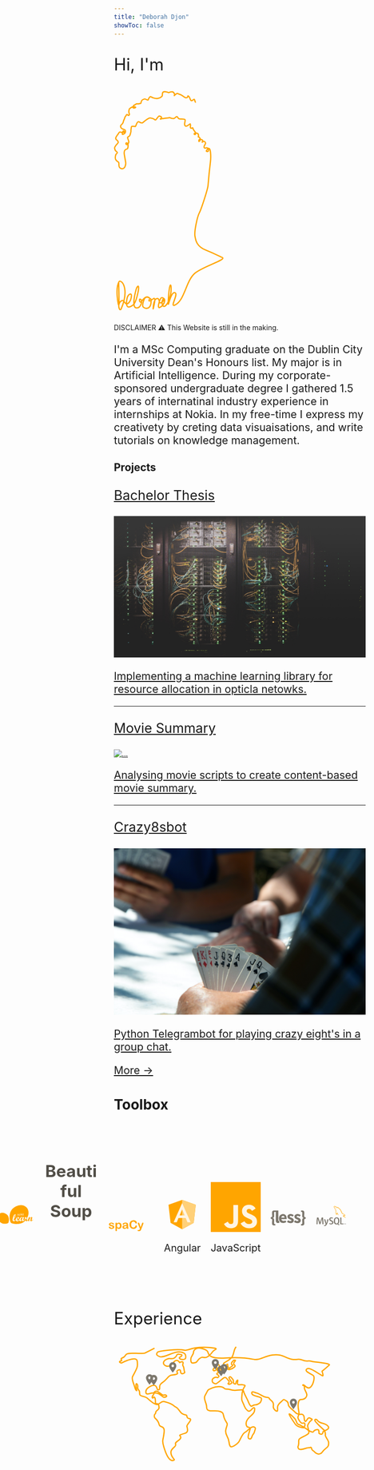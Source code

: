 ```yaml
---
title: "Deborah Djon"
showToc: false
---
```

<style>
.article-title , .content-meta, .graph{
    display: none
}
/*Variables*/
.fill1 {
  fill: #ffa500;
}
.fill2 {
  fill: #ffd078;
}
.fill3 {
  fill: #7c776d;
}
.fillbg {
  fill: #fff5e3;
}
.stroke1 {
  stroke: #ffa500;
}
.stroke2 {
  stroke: #ffd078;
}
.stroke3 {
  stroke: #7c776d;
}
.strokebg {
  stroke: #fff5e3;
}
#skills {
  /*Recoloring the framework logos*/
}
#skills .item-container {
  padding: 20px;
  display: flex;
  justify-content: end;
}
#skills .item-container .item {
  width: 8em;
  padding: 10px;
  display: flex;
  flex-direction: column;
  justify-content: end;
}
#skills .item-container .item svg {
  max-width: 8em;
  min-width: 5em;
  max-height: 8em;
}
#skills .item-container .item .tb-desc {
  min-height: 50px;
  font-size: 15pt;
}
#skills .tb-single {
  color: #514e47;
  font-size: 25pt;
  text-align: center;
}
/* Face */

.stroke1 {
  stroke: #ffa500;
}

.h2{
    font-size: 25pt !important;
}
.h3{
    font-size: 20pt !important;
}

#geeting{
    padding-right:10px;
}

p{
font-size:16pt;
}

#face-svg {
  stroke-dasharray: 1;
  stroke-dashoffset: 0;
  animation-name: dash;
  animation-duration: 6s;
  animation-timing-function: ease-out;
  animation-delay: 0s;
  animation-iteration-count: 1;
}
@keyframes dash {
  0% {
    stroke-dashoffset: 1;
  }
  10% {
    stroke-dashoffset: 1;
  }
  40% {
    stroke-dashoffset: 0.8;
  }
  100% {
    stroke-dashoffset: 0;
  }
}

</style>



<div id="greeting">
<p class="h2">Hi, I'm <p>
<svg width="220" stroke-miterlimit="10" style="fill-rule:nonzero;clip-rule:evenodd;stroke-linecap:round;stroke-linejoin:round;" version="1.1" viewBox="0 0 357 712" xml:space="preserve" xmlns="http://www.w3.org/2000/svg" xmlns:vectornator="http://vectornator.io" xmlns:xlink="http://www.w3.org/1999/xlink">
<defs/>
<g stroke-linecap="round">
<path id="face-svg" 
class="stroke1"
fill="none" 
stroke-width="4" 
stroke-opacity="1.00" 
stroke-linejoin="round"
pathLength="1" 
d="M15.6467 622.482C15.6467 622.482 17.1951 683.046 16.2532 689.869C15.3113 696.692 14.399 693.694 14.399 693.694C14.399 693.694 3.77915 641.805 16.4779 619.89C19.797 614.162 31.5367 621.36 35.1267 641.933C37.7333 656.871 36.0434 678.86 23.7145 708.072C20.2695 716.235 14.3005 704.976 16.352 693.617C17.7319 685.976 28.2732 674.182 34.4142 685.715C38.4835 693.358 43.7965 691.407 43.7965 691.407C43.7965 691.407 55.8795 686.102 57.0326 665.635C57.5752 656.003 48.7575 658.852 44.4164 668.348C42.8112 671.86 31.2577 719.355 62.7302 694.937C73.9836 686.206 80.0996 644.349 80.1984 642.488C81.0439 626.566 74.5419 636.391 72.0905 645.422C66.9355 664.414 58.2535 704.026 73.4471 704.84C88.2841 705.635 91.8965 682.592 89.319 679.472C80.3133 668.571 82.3236 688.288 87.6911 685.848C90.6755 684.491 102.651 659.26 116.179 672.788C117.4 674.009 104.106 663.021 98.408 676.993C92.7104 690.966 93.4273 693.081 93.7957 698.698C94.3383 706.974 122.135 715.932 120.927 679.706C120.384 663.428 102.342 694.9 126.625 676.044C126.625 676.044 135.714 666.548 132.322 685.675C128.931 704.803 127.574 707.923 127.574 707.923C127.574 707.923 127.981 677.4 139.241 674.416C150.5 671.431 144.26 690.152 151.857 688.389C159.454 686.625 162.981 678.214 163.117 676.451C163.252 674.687 155.791 667.09 151.586 674.687C147.38 682.284 139.919 707.516 149.279 703.446C158.64 699.377 163.93 688.66 164.88 682.284C165.83 675.908 162.031 669.939 158.097 679.299C154.163 688.66 158.233 705.346 167.322 698.291C176.411 691.237 181.973 670.617 184.143 661.935C186.314 653.253 187.263 626.122 183.058 631.277C178.853 636.432 175.868 689.745 176.818 692.594C177.767 695.443 186.679 647.804 199.608 656.102C208.697 661.935 182.101 702.286 197.294 695.808C229.834 681.932 233.137 619.823 261.603 593.484C286.16 570.762 368.007 548.337 351.886 540.786C335.765 533.234 325.453 528.085 297.901 516.744C270.349 505.402 265.845 487.753 263.37 471.412C260.896 455.071 271.078 408.5 277.488 396.414C283.899 384.328 304.899 319.66 305.939 306.807C306.98 293.954 312.15 242.653 313.848 228.645C315.547 214.637 314.549 192.991 311.15 188.469C307.752 183.947 302.828 190.171 300.855 193.636C298.881 197.101 303.295 197.211 305.849 196.449C308.404 195.687 308.096 193.853 306.985 189.096C305.874 184.338 306.489 186.558 303.161 185.04C299.832 183.523 298.847 186.862 295.3 185.443C291.752 184.025 293.184 183.113 293.354 180.011C293.524 176.909 296.218 175.295 297.492 171.43C298.766 167.566 297.782 166.564 294.424 164.402C291.066 162.24 284.799 166.441 287.128 166.332C289.457 166.222 287.913 165.043 288.517 161.756C289.121 158.468 286.097 159.337 282.283 157.654C278.468 155.97 276.156 158.931 276.061 161.234C275.965 163.538 275.477 164.317 277.521 163.727C279.565 163.136 279.119 161.731 280.635 157.993C282.152 154.255 280.094 154.555 278.143 151.562C276.193 148.569 272.515 149.789 274.279 148.222C276.044 146.655 274.719 145.786 274.56 141.807C274.402 137.827 271.252 137.859 267.669 136.775C264.087 135.692 263.388 136.947 261.676 138.395C259.964 139.843 261.078 141.188 263.283 141.521C265.487 141.854 264.988 140.568 265.359 136.68C265.73 132.792 261.439 130.898 258.704 126.137C255.97 121.377 257.045 118.794 255.2 119.9C253.355 121.005 250.743 121.913 248.986 119.929C247.229 117.946 250.392 109.532 248.365 108.638C246.339 107.743 251.72 104.29 241.262 111.474C230.804 118.658 230.11 110.041 230.11 110.041C228.212 106.647 233.239 96.5748 230.991 93.0938C228.743 89.6128 215.158 92.0388 212.255 90.8078C209.352 89.5767 208.299 87.4595 207.038 85.2441C205.777 83.0288 203.434 83.0966 202.088 84.2006C200.742 85.3047 197.056 89.0753 194.998 89.4921C192.94 89.909 189.765 89.5845 187.749 89.0841C185.734 88.5838 182.765 86.5011 180.707 86.918C178.649 87.3349 176.126 87.768 172.559 88.1373C168.991 88.5066 165.52 88.7536 163.061 89.1018C160.602 89.4499 150.838 90.5016 150.838 90.5016C150.838 90.5016 152.059 92.3511 153.05 91.3465C154.041 90.3419 154.624 90.1062 154.605 86.2297C154.585 82.3531 149.892 82.1361 147.39 81.6582C144.888 81.1803 138.289 92.4389 135.961 93.8797C133.633 95.3205 132.973 93.5152 130.656 91.7962C128.338 90.0772 125.635 88.8475 118.619 87.7987C111.604 86.75 94.9924 102.61 92.8634 103.608C90.7345 104.607 90.2364 103.664 87.6602 103.302C85.084 102.94 85.3481 101.326 81.8089 100.627C78.2698 99.9284 78.4933 99.2088 75.9428 102.837C73.3924 106.466 73.0446 109.749 70.921 113.785C68.7973 117.822 68.3702 114.614 64.4958 114.994C60.6214 115.375 60.7204 114.42 58.467 115.182C56.2135 115.945 56.4906 117.726 56.2622 121.007C56.0338 124.289 54.929 128.482 55.5033 130.197C56.0777 131.912 52.8112 141.765 51.8333 144.758C50.8554 147.752 49.7853 147.093 47.5243 148.247C45.2632 149.4 44.5777 149.462 44.5015 151.885C44.4253 154.308 49.2356 163.414 48.4786 166.082C47.7215 168.751 45.1156 174.389 43.9278 174.51C42.74 174.631 41.6414 174.659 40.1512 173.691C38.6611 172.724 38.6904 170.257 39.8551 169.222C41.0199 168.188 43.3988 168.996 45.139 171.705C46.8793 174.414 46.4137 182.425 44.8878 186.394C43.3618 190.362 41.2091 187.296 36.482 191.618C31.7548 195.94 33.5644 203.277 34.1474 207.869C34.7303 212.461 38.1002 229.083 38.5638 233.812C39.0275 238.541 37.9064 240.937 36.2974 245.554C34.6883 250.172 29.7512 253.35 25.707 252.734C21.6628 252.118 22.672 251.789 19.2896 249.582C15.9072 247.375 16.2323 239.203 16.2647 235C16.2972 230.796 14.8765 231.243 12.9868 230.079C11.0972 228.916 8.19968 226.592 6.20728 223.584C4.21488 220.577 4.33821 214.507 5.53468 209.298C6.73115 204.089 10.0018 203.54 10.9114 201.097C11.8211 198.654 9.80085 198.091 7.01066 195.854C4.22048 193.616 2.61761 189.687 2.32582 186.104C2.03403 182.521 3.95384 180.36 6.95366 176.421C9.95348 172.482 12.9907 170.689 13.6205 168.374C14.2502 166.059 14.8101 165.803 12.3674 162.258C9.92477 158.712 6.9108 159.82 5.9564 154.648C5.002 149.477 11.9444 143.851 15.2516 137.617C18.5587 131.383 19.4706 133.556 23.1239 134.26C26.7772 134.963 33.8045 133.987 33.8045 133.987C33.8045 133.987 33.9622 129.774 31.2794 129.953C28.5965 130.132 27.9521 135.287 27.4872 139.196C27.0223 143.104 30.8807 140.622 34.7391 138.14C38.5975 135.658 38.1416 132.29 37.2905 128.5C36.4395 124.709 33.1211 125.82 29.2449 124.131C25.3686 122.443 22.0627 120.856 21.766 115.286C21.4692 109.715 25.0379 110.821 27.9881 106.182C30.9382 101.542 29.5507 103.701 31.2278 97.9548C32.905 92.2081 33.7542 93.7094 35.0219 87.9485C36.2896 82.1877 38.571 82.5942 40.089 79.0496C41.607 75.505 43.4503 76.7139 45.5136 78.6663C47.5768 80.6187 50.8506 78.4434 50.307 75.2358C49.7635 72.0282 47.1728 68.7492 49.3756 62.0397C51.5784 55.3303 47.8684 60.5973 56.2127 54.1018C64.5571 47.6064 70.8345 53.3031 70.8345 53.3031C70.8345 53.3031 69.0233 55.8564 65.1774 55.6406C61.3316 55.4249 62.399 55.3803 63.1553 50.1739C63.9116 44.9675 65.0541 47.4602 70.2713 43.6357C75.4886 39.8112 75.7692 43.5002 82.7279 41.4534C89.6865 39.4065 86.1214 42.8798 88.3689 37.2348C90.6163 31.5898 87.5893 31.4026 95.5117 27.5906C103.434 23.7785 100.117 27.1787 110.033 29.65C112.547 30.2765 110.675 27.7101 114.984 21.7281C119.293 15.7462 120.057 19.6973 127.75 22.4183C135.443 25.1392 137.242 25.2836 142.681 24.492C148.12 23.7004 149.289 23.087 154.682 18.9416C160.074 14.7961 156.051 12.6119 158.327 6.15028C160.603-0.311321 166.484 2.67347 171.295 3.41345C176.107 4.15343 177.161 6.80655 179.851 4.93798C182.54 3.0694 183.198 3.01057 189.193 2.72889C195.187 2.44721 199.495 13.8516 196.657 15.0571C194.318 16.0505 198.358 12.7329 203.146 9.29403C207.934 5.85518 207.604 9.8056 213.256 10.8957C218.908 11.9858 226.325 18.216 230.3 20.7973C234.276 23.3787 233.532 23.1058 238.021 21.242C242.509 19.3782 238.331 16.5822 241.268 16.2551C244.204 15.9281 246.191 21.9922 248.204 27.2233C250.217 32.4545 251.326 31.738 253.46 31.6782C255.594 31.6184 255.43 30.1542 258.926 27.9266C262.423 25.6989 262.092 29.6493 264.105 34.8805C266.118 40.1116 280.867 54.0747 282.064 53.5974C283.26 53.1201 283.254 51.7553 286.557 52.6485C289.861 53.5417 287.996 58.6401 288.738 62.4288C289.479 66.2176 288.855 68.9646 288.963 71.7233C289.071 74.4819 290.784 78.8788 292.792 77.8078C294.799 76.7369 294.735 75.5641 292.062 73.2887C289.919 71.4646 294.219 74.1499 297.414 75.7444C300.609 77.3389 301.064 84.7363 301.166 89.2599C301.267 93.7834 300.22 90.6724 297.777 92.6676C295.334 94.6629 295.208 92.2544 295.933 91.0166C296.659 89.7787 297.024 89.4057 299.555 90.7046C302.085 92.0035 303.523 96.9544 304.599 100.483C305.675 104.012 305.31 104.385 304.123 106.292C302.937 108.199 301.277 107.505 301.483 106.101C301.689 104.697 301.312 104.087 303.793 103.247C306.273 102.407 307.787 109.668 309.951 113.381C312.114 117.094 310.698 126.849 310.642 130.587C310.586 134.326 309.795 136.277 312.843 135.455C315.892 134.634 312.707 133.462 314.645 131.772C316.583 130.081 318.496 133.612 320.896 138.415C323.296 143.218 322.558 147.309 323.011 151.284C323.464 155.258 325.965 155.743 328.031 159.338C330.096 162.933 331.091 163.068 330.761 168.912C330.431 174.756 329.517 174.755 328.759 179.58C328 184.405 329.157 183.441 330.068 186.177C330.979 188.913 331.967 194.061 331.292 196.286C330.617 198.51 330.079 199.287 328.894 200.814C327.709 202.34 326.01 206.816 326.01 206.816C326.01 206.816 325.342 203.115 325.719 202.981C326.095 202.848 329.456 202.664 330.095 208.295C330.733 213.926 331.214 216.554 330.539 218.323C329.865 220.091 327.122 220.544 325.215 219.04C323.308 217.536 326.565 214.591 328.581 214.755C330.597 214.918 329.001 223.066 328.351 227.006C327.701 230.947 324.634 232.686 321.325 234.934C318.015 237.182 320.175 229.517 317.648 230.023C315.12 230.529 311.225 227.843 313.802 231.225C316.378 234.606 317.248 226.618 317.709 223.428C318.17 220.238 318.352 203.643 316.095 202.621C313.838 201.6 309.856 199.162 308.25 202.303C306.643 205.444 307.747 207.113 306.9 210.218C306.053 213.323 304.332 216.221 303.771 220.421C303.21 224.622 311.588 215.452 308.415 215.332C305.242 215.211 306.672 222.578 306.03 229.398C305.389 236.218 309.365 236.722 306.994 240.239C304.622 243.756 299.015 242.652 299.137 235.787C299.259 228.922 293.111 209.783 287.45 204.658C281.788 199.534 270.715 191.801 265.54 188.841C260.365 185.882 259.819 184.098 255.472 178.319C251.125 172.539 255.291 176.693 252.755 168.205C250.22 159.716 254.748 150.866 254.385 141.294C254.023 131.721 252.936 124.317 250.039 115.647C247.141 106.978 248.409 112.035 245.511 110.951C242.613 109.868 240.259 112.216 236.456 114.925C232.652 117.634 229.235 109.597 230.175 104.677C231.115 99.7577 230.997 101.398 231.349 96.3608C231.702 91.324 230.41 92.6125 228.178 91.4412C225.946 90.2698 221.835 90.8555 217.607 91.324C213.378 91.7926 212.321 90.9726 209.502 90.1527C206.683 89.3327 206.448 82.3047 204.451 82.5389C202.455 82.7732 201.632 85.3502 198.109 87.6929C194.585 90.0356 193.998 89.4499 190.944 89.6841C187.89 89.9184 187.42 89.0985 184.836 87.1072C182.252 85.1159 182.487 83.2417 182.604 80.0791C182.722 76.9165 184.249 79.2592 187.068 81.4847C189.887 83.7103 186.598 83.476 184.484 85.3502C182.369 87.2243 181.547 87.3415 176.261 89.0985C170.976 90.8555 173.09 89.8013 169.801 88.7471C166.512 87.6929 165.22 84.8816 164.985 82.6561C164.75 80.4305 167.804 81.0162 169.566 82.8903C171.328 84.7645 170.506 85.9358 169.449 87.81C168.392 89.6841 164.398 90.387 161.462 91.324C158.525 92.2611 153.827 91.324 155.824 90.1527C157.82 88.9813 150.695 93.9723 155.173 86.1406C158.175 80.8903 150.08 83.5323 144.364 87.5206C138.649 91.5089 139.003 93.4057 129.128 96.2044C119.254 99.0032 121.465 92.5557 110.078 94.4136C98.6901 96.2715 100.533 99.3731 90.9181 110.715C81.3038 122.057 89.1668 123.595 84.7251 142.345C80.2834 161.094 83.6982 161.682 80.7335 170.454C77.7687 179.227 71.5084 180.502 65.453 185.257C59.3977 190.012 40.0497 219.606 42.5503 212.92C45.0509 206.233 52.5293 209.663 78.5783 202.999C104.627 196.335 141.305 224.311 146.429 226.567C151.553 228.823 159.217 230.533 163.345 229.116C167.473 227.699 170.34 227.694 170.34 227.694C173.522 229.798 181.551 242.426 172.271 239.726C162.991 237.025 160.087 243.611 160.087 243.611L151.24 241.233C151.24 241.233 149.552 236.276 151.279 234.87C153.006 233.464 153.515 231.656 155.73 230.949C157.945 230.243 156.112 232.243 163.164 230.257C170.215 228.272 174.088 230.985 177.067 232.865C180.046 234.745 178.39 243.27 180.402 247.794C182.414 252.319 188.892 253.287 193.47 248.721C198.049 244.155 196.761 243.441 202.484 237.877C208.207 232.312 209.781 233.311 214.789 229.173C219.797 225.035 229.097 225.606 233.246 225.891C237.395 226.177 237.681 227.604 239.971 231.456C242.26 235.308 242.975 234.167 242.403 239.018C241.831 243.869 240.686 243.584 239.112 247.151C237.538 250.718 237.968 248.578 234.248 249.862C230.528 251.146 230.814 250.005 226.092 249.719C221.371 249.434 221.657 248.721 218.08 244.868C214.503 241.016 215.791 240.445 215.504 237.306C215.218 234.167 214.789 232.312 217.507 229.744C220.226 227.176 225.229 226.956 225.229 226.956C225.229 226.956 236.715 225.89 241.79 225.89C246.865 225.89 256.214 230.152 262.891 233.349C269.569 236.545 278.918 234.947 270.37 236.545C261.823 238.143 259.419 239.475 251.139 242.405C242.858 245.335 240.989 249.065 233.51 249.864C226.031 250.663 224.428 250.396 204.662 247.999C184.896 245.602 189.17 251.995 189.17 251.995C189.17 251.995 187.567 252.527 193.177 244.536C198.786 236.545 197.45 228.021 199.587 223.493C201.724 218.965 210.539 212.572 225.497 210.441C240.454 208.31 248.201 215.502 261.823 223.759C275.445 232.017 299.218 244.004 298.951 240.008C298.684 236.012 296.28 215.236 286.397 205.913C276.514 196.59 269.836 192.328 238.852 191.795C207.868 191.262 185.698 215.502 182.492 226.956C179.287 238.41 188.636 265.313 193.444 273.837C198.252 282.361 205.464 288.487 215.347 293.548C225.229 298.609 238.318 298.609 254.344 295.413C270.37 292.217 278.298 280.989 282.659 277.481C287.02 273.974 294.616 260.226 296.304 254.193C297.992 248.161 298.836 247.6 297.852 224.873C296.867 202.146 248.711 177.481 248.711 177.481C243.979 175.387 236.53 172.587 236.53 172.587C236.53 172.587 232.053 175.394 226.467 178.086C220.881 180.779 185.61 185.303 185.61 185.303L185.055 190.053C184.65 194.777 187.006 203.665 187.614 211.466C188.222 219.267 180.9 239.323 183.187 251.324C185.474 263.325 185.305 276.381 182.515 281.681C179.725 286.981 176.862 290.122 172.081 290.347C167.301 290.571 163.396 287.849 155.058 299.556C146.719 311.264 162.388 319.816 165.982 321.662C169.575 323.508 172.527 321.746 175.56 320.435C178.592 319.124 184.459 311.885 185.751 307.78C187.044 303.675 185.082 301.386 182.783 298.07C180.483 294.755 178.3 292.97 176.251 291.936C174.201 290.902 172.033 289.749 167.997 289.42C163.96 289.091 162.181 290.376 158.997 292.473C155.812 294.57 153.794 298.499 153.618 302.377C153.442 306.255 153.856 310.748 157.055 316.236C160.254 321.723 171.177 321.781 179.915 316.917C188.653 312.052 194.495 318.079 194.495 318.079C194.495 318.079 198.497 322.729 194.962 325.735C193.13 327.293 182.912 326.071 182.912 326.071C182.912 326.071 183.067 324.509 184.974 322.866C186.882 321.222 187.966 321.306 190.694 320.764C193.422 320.222 195.058 321.311 196.456 322.214C197.855 323.118 196.012 324.582 193.899 325.95C191.787 327.319 188.694 326.619 185.665 327.154C182.635 327.69 178.3 332.711 176.148 334.47C173.997 336.228 165.032 336.363 161.727 335.689C158.422 335.014 151.034 327.931 148.82 327.04C146.607 326.149 140.953 325.242 137.488 325.016C134.022 324.79 134.568 324.681 134.274 322.959C133.98 321.238 136.104 320.682 139.07 320.326C142.035 319.969 143.389 321.06 143.389 321.06L146.847 325.966C146.847 325.966 141.279 329.183 138.209 329.724C135.138 330.264 121.881 326.666 120.54 322.432C118.249 315.201 120.243 318.523 126.302 316.959C132.063 315.471 130.772 315.699 134.746 313.178C138.719 310.656 140.706 311.557 145.041 313.178C149.375 314.799 154.433 318.041 159.49 321.283C164.547 324.525 168.34 322.364 171.049 321.103C173.758 319.842 180.08 317.14 184.053 315.879C188.027 314.619 190.194 315.879 190.194 315.879C190.194 315.879 196.516 318.941 199.406 320.743C202.295 322.544 208.921 321.449 215.965 318.928C219.03 317.83 213.674 323.084 211.687 325.065C209.701 327.047 205.366 331.009 201.934 330.649C200.651 330.514 199.873 330.178 199.025 329.716C197.603 328.942 195.982 327.814 191.459 326.686C184.234 324.885 180.494 330.15 180.494 330.15C180.494 330.15 177.009 333.891 173.758 335.152C170.507 336.413 171.41 336.593 167.437 336.052C163.463 335.512 157.864 336.773 154.071 332.45C150.279 328.127 152.265 328.668 147.569 328.668C142.873 328.668 144.845 329.878 133.647 329.337C128.545 329.091 128.244 329.208 123.909 326.506C119.574 323.805 120.658 321.823 121.019 317.681C121.38 313.538 126.437 312.817 132.398 308.855C138.358 304.892 140.164 305.613 144.86 294.986C149.556 284.359 151.001 267.428 149.375 248.696C147.75 229.964 95.1912 213.213 90.4953 213.754C85.7993 214.294 77.8523 216.635 75.8655 218.437C73.8788 220.238 67.7379 223.66 62.1389 235.367C56.5398 247.075 53.2888 249.236 56.3592 248.696C59.4297 248.156 61.4164 249.597 65.5705 249.056C69.7247 248.516 72.9757 249.417 77.4911 250.857C82.0064 252.298 94.777 255.142 98.0281 254.241C101.279 253.34 104.975 251.954 107.599 248.032C110.222 244.11 109.496 242.727 108.523 238.552C107.55 234.377 103.706 231.333 103.706 231.333L98.9353 229.286C98.9353 229.286 93.5486 227.247 89.737 229.495C85.9254 231.742 82.8303 232.711 82.1078 236.854C81.3854 240.997 81.6627 242.229 84.1606 247.667C85.9516 251.566 86.8354 253.521 89.9059 253.881C92.9763 254.241 102.777 254.64 110.724 250.857C118.671 247.075 139.984 247.075 139.984 247.075C121.38 244.734 125.146 229.888 98.7939 228.966C54.976 227.433 33.7617 267.103 33.7617 267.103C33.7617 267.103 32.8188 257.315 31.7705 250.279C30.7221 243.243 31.2781 215.232 63.4902 204.524C95.7023 193.817 124.746 212.95 135.659 217.163C146.573 221.376 150.621 230.855 150.621 230.855C162.415 269.473 141.468 287.729 135.835 293.522C130.203 299.315 121.93 309.847 92.1819 309.145C62.4341 308.442 47.6792 289.45 43.1732 283.275C38.6672 277.1 33.5997 244.262 33.4873 237.515C33.3749 230.769 45.3477 207.37 48.4251 202.402C51.5024 197.433 54.5682 192.461 60.9704 187.141C67.3726 181.82 72.4943 177.138 75.9088 173.52C79.3233 169.902 86.579 172.243 90.2069 172.669C93.8348 173.095 108.346 180.33 111.334 180.969C114.322 181.607 135.876 188.418 142.064 189.056C148.253 189.694 149.697 193.861 149.697 193.861L145.076 206.262C145.076 206.262 143.107 204.33 136.07 202.386C129.032 200.443 123.99 197.575 113.764 196.743C103.537 195.911 94.568 193.356 84.1683 195.296C73.7686 197.237 60.6665 201.433 51.9315 206.163C43.1964 210.893 42.2689 214.699 39.205 218.537C36.1411 222.374 35.464 231.633 35.464 231.633C35.464 231.633 34.8275 255.579 35.5215 260.653C36.2154 265.728 40.6103 322.704 40.6103 322.704L40.9781 336.85C40.9781 336.85 30.7818 342.035 28.616 347.854C26.4501 353.674 26.069 367.103 27.5714 374.085C29.0737 381.068 35.2068 387.134 38.8473 388.547C42.4877 389.959 45.4256 388.763 47.5205 386.461C51.6906 381.878 50.1849 372.455 49.8499 366.359C49.5148 360.263 31.3609 325.436 31.3609 325.436C31.3609 325.436 23.0261 329.816 20.3872 333.059C17.7483 336.302 14.9939 349.894 14.7248 363.731C14.4558 377.567 14.911 380.491 19.311 388.405C22.0069 393.254 30.3045 398.707 39.4796 402.41C44.8762 404.587 50.7781 399.602 52.8246 396.539C56.5923 390.899 57.9949 379.63 55.8532 371.567C53.7115 363.504 48.2343 351.285 44.9265 346.88C41.6187 342.475 32.2516 331.089 32.2516 331.089L21.8812 308.231C21.8812 308.231 21.2364 286.7 20.262 279.523C19.2875 272.347 26.4009 272.123 26.4009 272.123C26.4009 272.123 36.1006 280.517 37.2968 285.698C38.493 290.88 37.7204 311.496 37.7204 311.496C37.7204 311.496 38.4743 325.213 39.7825 333.941C41.0908 342.669 43.4531 344.193 37.5058 340.758C31.5586 337.324 31.0578 334.996 31.0578 334.996L20.7681 302.301L16.2228 270.966C16.2228 270.966 17.043 260.606 20.3235 255.154C23.604 249.702 29.0715 258.698 30.9851 263.06C32.8987 267.422 34.539 270.966 38.3662 276.146C42.1934 281.326 49.0278 291.413 56.1356 299.046C63.2433 306.679 68.9842 318.13 73.3582 325.49C77.7322 332.851 86.7535 352.207 90.5808 361.476C94.408 370.745 97.1418 384.104 99.0554 392.828C100.969 401.552 105.07 405.914 109.444 414.638C113.818 423.361 114.364 430.177 116.825 442.718C119.285 455.258 122.292 457.984 129.4 466.981C136.508 475.977 151.817 484.429 159.471 486.064C167.126 487.7 182.161 483.883 189.816 482.248C197.47 480.612 228.362 458.257 230.822 452.259C233.282 446.262 280.03 392.828 280.03 392.828L275.656 406.186C275.656 406.186 276.202 401.006 272.102 413.002C268.001 424.997 261.167 457.439 261.167 457.439L260.073 468.617C260.073 468.617 252.145 471.888 246.678 473.251C241.21 474.614 236.29 478.976 222.621 485.792C208.952 492.607 211.686 490.699 200.204 494.788C188.722 498.878 183.255 499.968 169.859 505.966C156.464 511.963 152.91 514.69 144.709 516.598C136.508 518.506 125.573 517.961 116.551 514.417C107.53 510.873 96.595 501.331 88.3938 493.153C80.1925 484.974 79.099 477.068 79.099 477.068C79.099 477.068 76.087 471.378 76.6387 458.802C77.373 442.063 76.9121 444.899 76.3653 439.991C75.8186 435.084 72.2264 408.553 69.9667 404.079C67.707 399.605 68.5819 397.776 66.986 395.369C65.3902 392.962 54.0766 368.354 54.0766 368.354C54.0766 368.354 67.358 384.297 85.1403 377.552C102.923 370.808 105.805 378.134 105.805 378.134L113.155 390.695L117.779 399.493C117.779 399.493 120.388 404.596 124.539 409.025C128.689 413.454 134.381 417.208 134.381 417.208L148.446 421.205L164.098 420.188L178.542 417.373L195.476 417.705C195.476 417.705 207.263 414.228 210.75 412.241C214.236 410.254 221.541 404.956 224.529 401.479C227.518 398.003 228.846 395.023 232.996 385.751C237.147 376.48 241.297 373.831 238.475 374.658C235.653 375.486 234.823 375.321 229.178 373.996C223.533 372.672 217.557 371.016 214.07 369.692C210.584 368.367 205.437 363.069 201.287 361.248C197.136 359.427 184.519 359.592 180.866 360.42C177.214 361.248 168.796 361.689 168.796 361.689C168.796 361.689 161.446 361.446 156.074 360.598C150.702 359.749 143.266 360.314 138.982 362.035C134.699 363.755 128.207 368.235 124.713 372.764C121.22 377.293 110.174 383.465 110.174 383.465L100.998 384.162C103.134 386.558 105.269 387.356 115.412 387.356C125.556 387.356 129.026 389.486 134.898 389.486C140.771 389.486 143.974 389.752 149.313 388.953C154.651 388.155 158.388 388.687 162.392 388.155C166.396 387.622 171.735 387.356 176.539 387.356C181.344 387.356 184.814 386.824 189.352 388.155C193.89 389.486 200.563 390.817 205.635 391.615C210.706 392.414 219.782 391.349 225.121 387.889C230.459 384.428 233.662 381.5 239.268 378.572C244.873 375.644 249.678 370.054 253.415 360.204C257.152 350.355 258.22 344.765 261.423 334.916C264.626 325.067 272.367 311.757 279.841 302.44C287.315 293.124 300.128 302.707 300.128 302.707C300.128 302.707 306.801 323.203 310.004 326.398C313.207 329.592 311.606 330.657 312.14 335.715C312.673 340.772 312.673 357.543 312.673 357.543C312.673 357.543 310.004 369.787 307.602 374.845C305.199 379.903 301.462 384.428 297.192 381.5C292.921 378.572 294.522 368.19 294.522 368.19L309.47 307.498C309.47 307.498 314.809 307.498 317.745 311.491C320.681 315.484 321.749 322.405 322.55 326.398C323.351 330.391 325.486 353.017 325.486 353.017L322.817 370.586C322.817 370.586 321.749 377.241 313.741 389.752C305.733 402.263 298.793 400.4 293.188 398.803C287.582 397.205 290.785 383.63 290.785 379.37C290.785 375.111 306 314.153 306 314.153C306 314.153 313.741 286.735 316.144 281.411C318.546 276.087 318.279 272.36 320.147 267.835C322.016 263.31 324.418 249.734 324.418 249.734L316.41 248.403C311.873 250.266 312.94 248.935 311.606 255.058C310.271 261.18 309.203 260.914 308.67 266.504C308.136 272.094 308.403 281.145 308.403 281.145C308.403 281.145 307.869 304.037 314.275 305.635C319.036 306.822 314.809 295.253 317.478 290.195C320.147 285.138 320.147 281.145 322.283 273.958C324.418 266.77 323.885 269.698 325.753 260.914C327.622 252.13 325.486 245.209 324.685 241.216C323.885 237.223 319.881 235.093 319.881 235.093C319.881 235.093 316.144 231.633 311.873 233.496C307.602 235.359 308.936 239.086 306.801 245.475C304.666 251.863 306.267 257.454 307.068 263.576C307.869 269.698 309.737 284.339 307.869 296.584C306 308.829 295.59 354.881 289.718 371.118C283.845 387.356 262.491 421.695 257.152 426.753C251.813 431.811 226.188 463.222 224.053 466.682C221.917 470.143 214.443 475.733 204.3 482.654C194.157 489.575 142.372 489.309 134.098 478.128C125.823 466.948 103.668 446.718 93.2573 435.537C82.847 424.357 68.2916 395.46 73.5148 419.114C79.0735 444.287 78.5082 489.609 64.4272 508.985C51.0204 527.433 16.0555 517.874 8.27425 540.303C0.492991 562.733 34.8937 582.832 34.8937 582.832"
/>
</g>
</svg>
</div>

<div id="description">
DISCLAIMER ⚠️ This Website is still in the making.
    <p>
        I'm a MSc Computing graduate on the Dublin City University Dean's Honours list.  My major is in <span class="text-accent">Artificial Intelligence</span>. 
        During my corporate-sponsored undergraduate degree I gathered 1.5 years of <span class="text-accent">internatinal industry experience</span> in internships at Nokia. 
        In my free-time I express my <span class="text-accent">creativety</span> by creting data visuaisations, and write tutorials on knowledge management.
    </p>
</div>


<div id="projects">
    <h2>Projects</h2>
    <div id="projects-info-box" class="info-box">
        <div class="info-box-content">
            <div class="card info-card">
            <a href="https://github.com/deborahdjon/Student_Research_Project_NLP_Movie_Script_Summary">
                <p class="h3">Bachelor Thesis</p>
                    <img src="assets/networking.jpg" class="card-img-top" alt="...">
                    <div class="card-body">
                        <p class="card-text">Implementing a machine learning library for resource allocation in opticla netowks.</p>
                    </div>
            </a>
            </div>
            <hr class=".stroke1 mobile-only">
        <div class="card info-card" >
            <a href="https://github.com/deborahdjon/Student_Research_Project_NLP_Movie_Script_Summary">
            <p class="h3">Movie Summary</p>
            <img src="assets/film.jpg" class="card-img-top" alt="...">
            <div class="card-body">
                <p class="card-text">Analysing movie scripts to create content-based movie summary.</p>
            </div>
            </a>
        </div>
        <hr class=".stroke1">
        <div class="card info-card">
            <a href="https://github.com/deborahdjon/crazy8sbot">
                <p class="h3">Crazy8sbot</p>
                <img src="assets/cards.jpg" class="card-img-top" alt="...">
                <div class="card-body">
                    <p class="card-text">Python Telegrambot for playing crazy eight's in a group chat.</p>
                </div>
            </a>
        </div>
</div>
<div class="more">
<p><a href="/Projects/">More →</a></p>
</div>
</div>
<div id="skills">
    <div id="skills-info-box" class="info-box" >
    <h1>Toolbox</h1>
    <!--Pyhon-->
    <divc class="item-container">
        <div class="item">
        <svg version="1.1" xmlns="http://www.w3.org/2000/svg" xmlns:xlink="http://www.w3.org/1999/xlink" viewBox="0 0 40 40">
            <rect x="10" y="0" width="20" height="40" rx="10" ry="5" class="fill3"/>
            <rect x="0" y="10" width="40" height="20" rx="5" ry="10" class="fill3" />
            <circle cx="14.5" cy="5" r="1.85" class="fillbg" />
            <circle cx="25.5" cy="35" r="1.85" class="fillbg" />
            <line x1="10" y1="9.5" x2="20" y2="9.5" class="strokebg" />
            <line x1="20" y1="30.5" x2="30" y2="30.5" class="strokebg" />
            <path d="m 9.5,30 c 0,-10 2.5,-10 10,-10 8.5,0 11,0 11,-10" class="strokebg" fill="none" />
        </svg>
        <p class="tb-desc">Python</p>
        </div>
        <!--Scikit learn-->
        <div class="item">
        <svg viewBox="0 0 24 24" xmlns="http://www.w3.org/2000/svg">
            <path class="fill1" d="m15.601 5.53c-1.91.035-3.981.91-5.63 2.56-2.93 2.93-2.083 8.53-1.088 9.525.805.804 6.595 1.843 9.526-1.088a9.74 9.74 0 0 0 .584-.643c.043-.292.205-.66.489-1.106a1.848 1.848 0 0 1 -.537.176c-.144.265-.37.55-.676.855-.354.335-.607.554-.76.656a.795.795 0 0 1 -.437.152c-.35 0-.514-.308-.494-.924-.22.316-.425.549-.612.7a.914.914 0 0 1 -.578.224c-.194 0-.36-.09-.496-.273a1.03 1.03 0 0 1 -.193-.507 4.016 4.016 0 0 1 -.726.583c-.224.132-.47.197-.74.197-.3 0-.543-.096-.727-.288a.978.978 0 0 1 -.257-.524v.004c-.3.276-.564.48-.79.611a1.295 1.295 0 0 1 -.649.197.693.693 0 0 1 -.571-.275c-.145-.183-.218-.43-.218-.739 0-.464.101-1.02.302-1.67s.445-1.25.733-1.797l.842-.312a.21.21 0 0 1 .06-.013c.063 0 .116.047.157.14.04.095.061.221.061.38 0 .451-.104.888-.312 1.31-.207.422-.532.873-.974 1.352-.018.23-.027.388-.027.474 0 .193.036.345.106.458.071.113.165.169.282.169a.71.71 0 0 0 .382-.13c.132-.084.333-.26.602-.523.028-.418.187-.798.482-1.142.324-.38.685-.569 1.08-.569.206 0 .37.054.494.16a.524.524 0 0 1 .186.417c0 .458-.486.829-1.459 1.114.088.43.32.646.693.646a.807.807 0 0 0 .417-.117c.129-.076.321-.243.575-.497.032-.252.118-.495.259-.728.182-.3.416-.544.701-.73.285-.185.537-.278.756-.278.276 0 .47.127.58.381l.677-.374h.186l-.292.971c-.15.488-.226.823-.226 1.004 0 .19.067.285.202.285.086 0 .181-.045.285-.137s.25-.232.437-.42v.001c.143-.155.274-.32.392-.494-.19-.084-.285-.21-.285-.375 0-.17.058-.352.174-.545.116-.194.275-.29.479-.29.172 0 .258.088.258.265 0 .139-.05.338-.149.596.367-.04.687-.32.961-.842l.228-.01c1.059-2.438.828-5.075-.83-6.732-1.019-1.02-2.408-1.5-3.895-1.471zm4.725 8.203a8.938 8.938 0 0 1 -1.333 2.151 1.09 1.09 0 0 0 -.012.147c0 .168.047.309.14.423.092.113.206.17.34.17.296 0 .714-.264 1.254-.787-.001.04-.003.08-.003.121 0 .146.012.368.036.666l.733-.172c0-.2.003-.357.01-.474.01-.157.033-.33.066-.517.02-.11.07-.216.152-.315l.186-.216a5.276 5.276 0 0 1 .378-.397c.062-.055.116-.099.162-.13a.26.26 0 0 1 .123-.046c.055 0 .083.035.083.106 0 .07-.052.236-.156.497-.194.486-.292.848-.292 1.084 0 .175.046.314.136.418a.45.45 0 0 0 .358.155c.365 0 .803-.269 1.313-.808v-.381c-.361.426-.623.64-.784.64-.109 0-.163-.067-.163-.2 0-.1.065-.316.195-.65.19-.486.285-.836.285-1.048a.464.464 0 0 0 -.112-.319.36.36 0 0 0 -.282-.127c-.165 0-.354.077-.567.233s-.5.436-.863.84c.053-.262.165-.622.335-1.08l-.809.156a6.54 6.54 0 0 0 -.399 1.074c-.04.156-.07.316-.092.48a7.447 7.447 0 0 1 -.49.45.38.38 0 0 1 -.229.08.208.208 0 0 1 -.174-.082.352.352 0 0 1 -.064-.222c0-.1.019-.214.056-.343.038-.13.12-.373.249-.731l.308-.849zm-17.21-2.927c-.863-.016-1.67.263-2.261.854-1.352 1.352-1.07 3.827.631 5.527 1.7 1.701 4.95 1.21 5.527.632.467-.466 1.07-3.827-.631-5.527-.957-.957-2.158-1.465-3.267-1.486zm12.285.358h.166v.21h-.167zm.427 0h.166v.865l.46-.455h.195l-.364.362.428.684h-.198l-.357-.575-.164.166v.41h-.166zm1.016 0h.166v.21h-.166zm.481.122h.166v.288h.172v.135h-.172v.717c0 .037.006.062.02.075.012.013.037.02.074.02a.23.23 0 0 0 .078-.01v.141a.802.802 0 0 1 -.136.014.23.23 0 0 1 -.15-.043.15.15 0 0 1 -.052-.123v-.79h-.141v-.136h.141zm-3.562.258c.081 0 .15.012.207.038.057.024.1.061.13.11s.045.106.045.173h-.176c-.006-.111-.075-.167-.208-.167a.285.285 0 0 0 -.164.041.134.134 0 0 0 -.06.117c0 .035.015.065.045.088.03.024.08.044.15.06l.16.039a.47.47 0 0 1 .224.105c.047.046.07.108.07.186a.3.3 0 0 1 -.052.175.327.327 0 0 1 -.152.116.585.585 0 0 1 -.226.041c-.136 0-.24-.03-.309-.088-.069-.059-.105-.149-.109-.269h.176c.004.037.01.065.017.084a.166.166 0 0 0 .034.054c.044.043.112.065.204.065a.31.31 0 0 0 .177-.045.139.139 0 0 0 .067-.119.116.116 0 0 0 -.038-.09.287.287 0 0 0 -.124-.055l-.156-.038a1.248 1.248 0 0 1 -.159-.05.359.359 0 0 1 -.098-.061.22.22 0 0 1 -.058-.083.32.32 0 0 1 -.016-.108c0-.096.036-.174.109-.232a.45.45 0 0 1 .29-.087zm1.035 0a.46.46 0 0 1 .202.043.351.351 0 0 1 .187.212.577.577 0 0 1 .023.126h-.168a.256.256 0 0 0 -.078-.168.242.242 0 0 0 -.17-.06.248.248 0 0 0 -.155.05.306.306 0 0 0 -.1.144.662.662 0 0 0 -.034.224.58.58 0 0 0 .035.214.299.299 0 0 0 .101.135.261.261 0 0 0 .157.048c.142 0 .227-.084.256-.252h.167a.519.519 0 0 1 -.065.22.35.35 0 0 1 -.146.138.464.464 0 0 1 -.216.048.448.448 0 0 1 -.246-.066.441.441 0 0 1 -.161-.192.703.703 0 0 1 -.057-.293c0-.085.01-.163.032-.233a.522.522 0 0 1 .095-.182.403.403 0 0 1 .15-.117.453.453 0 0 1 .191-.04zm.603.03h.166v1.046h-.167zm1.443 0h.166v1.046h-.166zm-5.05.618c-.08 0-.2.204-.356.611-.155.407-.308.977-.459 1.71.281-.312.509-.662.683-1.05.175-.387.262-.72.262-.999a.455.455 0 0 0 -.036-.197c-.025-.05-.056-.075-.093-.075zm4.662 1.797c-.221 0-.431.188-.629.563-.197.376-.296.722-.296 1.038 0 .12.029.216.088.29a.273.273 0 0 0 .223.111c.221 0 .43-.188.625-.565.196-.377.294-.725.294-1.043a.457.457 0 0 0 -.083-.29.269.269 0 0 0 -.222-.104zm-2.848.007c-.146 0-.285.11-.417.333-.133.222-.2.51-.2.866.566-.159.849-.452.849-.881 0-.212-.077-.318-.232-.318z"/>  
        </svg>   
        <p class="tb-desc"></p>
        </div>
        <!--Beautiful Soup-->
        <div class="item">
        <h1 class="tb-single">Beautiful<br>Soup</h1>
        <p class="tb-desc"></p>
        </div>
        <!--Spacy-->
        <div class="item">
        <svg version="1.1" id="Ebene_1" xmlns="http://www.w3.org/2000/svg" xmlns:xlink="http://www.w3.org/1999/xlink" x="0px" y="0px"
        viewBox="0 308.5 595.3 213" enable-background="new 0 308.5 595.3 213" xml:space="preserve">
        <path class="fill1" d="M73.7,395.2c-13.5-1.6-14.5-19.7-31.8-18.1c-8.4,0-16.2,3.5-16.2,11.2c0,11.6,17.9,12.7,28.7,15.6
            c18.4,5.6,36.2,9.4,36.2,29.4c0,25.4-19.9,34.2-46.2,34.2c-22,0-44.3-7.8-44.3-28c0-5.6,5.4-10,10.6-10c6.6,0,8.9,2.8,11.2,7.4
            c5.1,9,10.8,13.8,25,13.8c9,0,18.2-3.4,18.2-11.2c0-11.1-11.3-13.5-23-16.2c-20.7-5.8-38.5-8.8-40.6-31.8
            c-2.2-39.2,79.5-40.7,84.2-6.3C85.6,391.4,79.8,395.2,73.7,395.2z M170.9,360.8c28.7,0,45,24,45,53.6c0,29.7-15.8,53.6-45,53.6
            c-16.2,0-26.3-6.9-33.6-17.5v39.2c0,11.8-3.8,17.5-12.4,17.5c-10.5,0-12.4-6.7-12.4-17.5v-114c0-9.3,3.9-15,12.4-15
            c8,0,12.4,6.3,12.4,15v3.2C145.4,368.7,154.7,360.8,170.9,360.8z M164.1,447.6c16.8,0,24.3-15.5,24.3-33.6
            c0-17.7-7.6-33.6-24.3-33.6c-17.5,0-25.6,14.4-25.6,33.6C138.5,432.7,146.7,447.6,164.1,447.6z M235.4,388.8c0-20.6,23.7-28,46.7-28
            c32.3,0,45.6,9.4,45.6,40.6v30c0,7.1,4.4,21.3,4.4,25.6c0,6.5-6,10.6-12.4,10.6c-7.1,0-12.4-8.4-16.2-14.4
            c-10.5,8.4-21.6,14.4-38.6,14.4c-18.8,0-33.6-11.1-33.6-29.4c0-16.2,11.6-25.5,25.6-28.7c0,0.1,45-10.6,45-10.7
            c0-13.8-4.9-19.9-19.4-19.9c-12.8,0-19.3,3.5-24.3,11.2c-4,5.8-3.5,9.3-11.2,9.3C240.8,399.3,235.4,395.1,235.4,388.8z M273.8,450.7
            c19.7,0,28-10.4,28-31.1v-4.4c-5.3,1.8-26.7,7.1-32.5,8c-6.2,1.2-12.4,5.8-12.4,13.1C257.1,444.3,265.3,450.7,273.8,450.7z
            M418.5,321.7c27.8,0,57.9,16.6,57.9,43c0,6.8-5.1,12.4-11.8,12.4c-9.1,0-10.4-4.9-14.4-11.8c-6.7-12.3-14.6-20.5-31.8-20.5
            c-26.6-0.2-38.5,22.6-38.5,51c0,28.6,9.9,49.2,37.4,49.2c18.3,0,28.4-10.6,33.6-24.3c2.1-6.3,5.9-12.4,13.8-12.4
            c6.2,0,12.4,6.3,12.4,13.1c0,28-28.6,47.4-58,47.4c-32.2,0-50.4-13.6-60.4-36.2c-4.9-10.8-8-22-8-37.4
            C350.5,351.8,375.8,321.7,418.5,321.7L418.5,321.7z M577.5,360.8c7.1,0,11.2,4.6,11.2,11.8c0,2.9-2.3,8.7-3.2,11.8l-34.2,89.9
            c-7.6,19.5-13.3,33-39.2,33c-12.3,0-23-1.1-23-11.8c0-6.2,4.7-9.3,11.2-9.3c1.2,0,3.2,0.6,4.4,0.6c1.9,0,3.2,0.6,4.4,0.6
            c13,0,14.8-13.3,19.4-22.5l-33-81.7c-1.9-4.4-3.2-7.4-3.2-10c0-7.2,5.6-12.4,13.1-12.4c8.4,0,11.7,6.6,13.8,13.8l21.8,64.8
            l21.8-59.9C566.1,370.2,566.4,360.8,577.5,360.8z"/>
        </svg>
        <p class="tb-desc"></p>
        </div>
        <!--Seaborn-->
        <div class="item" id="seaborn-svg"></div>
        <!--Angular-->
        <div class="item">
        <svg version="1.1" id="Layer_1" xmlns="http://www.w3.org/2000/svg" xmlns:xlink="http://www.w3.org/1999/xlink" x="0px" y="0px"
        viewBox="0 0 250 250" style="enable-background:new 0 0 250 250;" xml:space="preserve">
            <g>
            <polygon class="fill1" points="125,30 125,30 125,30 31.9,63.2 46.1,186.3 125,230 125,230 125,230 203.9,186.3 218.1,63.2 "/>
            <polygon class="fill2" points="125,30 125,52.2 125,52.1 125,153.4 125,153.4 125,230 125,230 203.9,186.3 218.1,63.2 125,30 "/>
            <path class="fillbg" d="M125,52.1L66.8,182.6h0h21.7h0l11.7-29.2h49.4l11.7,29.2h0h21.7h0L125,52.1L125,52.1L125,52.1L125,52.1
                L125,52.1z M142,135.4H108l17-40.9L142,135.4z"/>
            </g>
        </svg>
        <p class="tb-desc">Angular</p>
        </div>
        <!--JS-->
        <div class="item">
        <svg xmlns="http://www.w3.org/2000/svg" viewBox="0 0 630 630">
            <rect class="fill1" width="630" height="630"/>
            <path class="fillbg" d="m423.2 492.19c12.69 20.72 29.2 35.95 58.4 35.95 24.53 0 40.2-12.26 40.2-29.2 0-20.3-16.1-27.49-43.1-39.3l-14.8-6.35c-42.72-18.2-71.1-41-71.1-89.2 0-44.4 33.83-78.2 86.7-78.2 37.64 0 64.7 13.1 84.2 47.4l-46.1 29.6c-10.15-18.2-21.1-25.37-38.1-25.37-17.34 0-28.33 11-28.33 25.37 0 17.76 11 24.95 36.4 35.95l14.8 6.34c50.3 21.57 78.7 43.56 78.7 93 0 53.3-41.87 82.5-98.1 82.5-54.98 0-90.5-26.2-107.88-60.54zm-209.13 5.13c9.3 16.5 17.76 30.45 38.1 30.45 19.45 0 31.72-7.61 31.72-37.2v-201.3h59.2v202.1c0 61.3-35.94 89.2-88.4 89.2-47.4 0-74.85-24.53-88.81-54.075z"/>
        </svg>
        <p class="tb-desc">JavaScript</p>
        </div>
        <!--Less-->
        <div class="item">
        <svg xmlns="http://www.w3.org/2000/svg" viewBox="0 0 640 512">
        <path class="fill3" d="M612.7 219c0-20.5 3.2-32.6 3.2-54.6 0-34.2-12.6-45.2-40.5-45.2h-20.5v24.2h6.3c14.2 0 17.3 4.7 17.3 22.1 0 16.3-1.6 32.6-1.6 51.5 0 24.2 7.9 33.6 23.6 37.3v1.6c-15.8 3.7-23.6 13.1-23.6 37.3 0 18.9 1.6 34.2 1.6 51.5 0 17.9-3.7 22.6-17.3 22.6v.5h-6.3V393h20.5c27.8 0 40.5-11 40.5-45.2 0-22.6-3.2-34.2-3.2-54.6 0-11 6.8-22.6 27.3-23.6v-27.3c-20.5-.7-27.3-12.3-27.3-23.3zm-105.6 32c-15.8-6.3-30.5-10-30.5-20.5 0-7.9 6.3-12.6 17.9-12.6s22.1 4.7 33.6 13.1l21-27.8c-13.1-10-31-20.5-55.2-20.5-35.7 0-59.9 20.5-59.9 49.4 0 25.7 22.6 38.9 41.5 46.2 16.3 6.3 32.1 11.6 32.1 22.1 0 7.9-6.3 13.1-20.5 13.1-13.1 0-26.3-5.3-40.5-16.3l-21 30.5c15.8 13.1 39.9 22.1 59.9 22.1 42 0 64.6-22.1 64.6-51s-22.5-41-43-47.8zm-358.9 59.4c-3.7 0-8.4-3.2-8.4-13.1V119.1H65.2c-28.4 0-41 11-41 45.2 0 22.6 3.2 35.2 3.2 54.6 0 11-6.8 22.6-27.3 23.6v27.3c20.5.5 27.3 12.1 27.3 23.1 0 19.4-3.2 31-3.2 53.6 0 34.2 12.6 45.2 40.5 45.2h20.5v-24.2h-6.3c-13.1 0-17.3-5.3-17.3-22.6s1.6-32.1 1.6-51.5c0-24.2-7.9-33.6-23.6-37.3v-1.6c15.8-3.7 23.6-13.1 23.6-37.3 0-18.9-1.6-34.2-1.6-51.5s3.7-22.1 17.3-22.1H93v150.8c0 32.1 11 53.1 43.1 53.1 10 0 17.9-1.6 23.6-3.7l-5.3-34.2c-3.1.8-4.6.8-6.2.8zM379.9 251c-16.3-6.3-31-10-31-20.5 0-7.9 6.3-12.6 17.9-12.6 11.6 0 22.1 4.7 33.6 13.1l21-27.8c-13.1-10-31-20.5-55.2-20.5-35.7 0-59.9 20.5-59.9 49.4 0 25.7 22.6 38.9 41.5 46.2 16.3 6.3 32.1 11.6 32.1 22.1 0 7.9-6.3 13.1-20.5 13.1-13.1 0-26.3-5.3-40.5-16.3l-20.5 30.5c15.8 13.1 39.9 22.1 59.9 22.1 42 0 64.6-22.1 64.6-51 .1-28.9-22.5-41-43-47.8zm-155-68.8c-38.4 0-75.1 32.1-74.1 82.5 0 52 34.2 82.5 79.3 82.5 18.9 0 39.9-6.8 56.2-17.9l-15.8-27.8c-11.6 6.8-22.6 10-34.2 10-21 0-37.3-10-41.5-34.2H290c.5-3.7 1.6-11 1.6-19.4.6-42.6-22.6-75.7-66.7-75.7zm-30 66.2c3.2-21 15.8-31 30.5-31 18.9 0 26.3 13.1 26.3 31h-56.8z"/>
        </svg>
        <p class="tb-desc"></p>
        </div>
        <!--MySQL-->
        <div class="item">
        <svg viewBox="4 30 160 120" xmlns="http://www.w3.org/2000/svg">
        <path d="M-18.458 6.58h191.151v132.49H-18.458V6.58z" fill="none"/>
        <path class="fill3"d="M40.054 113.583h-5.175c-.183-8.735-.687-16.947-1.511-24.642h-.046l-7.879 24.642h-3.94l-7.832-24.642h-.045c-.581 7.388-.947 15.602-1.099 24.642H7.81c.304-10.993 1.068-21.299 2.289-30.919h6.414l7.465 22.719h.046l7.511-22.719h6.137c1.344 11.268 2.138 21.575 2.382 30.919M62.497 90.771c-2.107 11.434-4.887 19.742-8.337 24.928-2.688 3.992-5.633 5.99-8.84 5.99-.855 0-1.91-.258-3.16-.77v-2.757c.611.088 1.328.138 2.152.138 1.498 0 2.702-.412 3.62-1.238 1.098-1.006 1.647-2.137 1.647-3.388 0-.858-.428-2.612-1.282-5.268L42.618 90.77h5.084l4.076 13.19c.916 2.995 1.298 5.086 1.145 6.277 2.229-5.953 3.786-12.444 4.673-19.468h4.901v.002z"/>
        <path class="fill3" d="M131.382 113.583h-14.7V82.664h4.945v27.113h9.755v3.806zM112.834 114.33l-5.684-2.805c.504-.414.986-.862 1.42-1.381 2.416-2.838 3.621-7.035 3.621-12.594 0-10.229-4.014-15.346-12.045-15.346-3.938 0-7.01 1.298-9.207 3.895-2.414 2.84-3.619 7.022-3.619 12.551 0 5.435 1.068 9.422 3.205 11.951 1.955 2.291 4.902 3.438 8.843 3.438 1.47 0 2.819-.18 4.048-.543l7.4 4.308 2.018-3.474zm-18.413-6.934c-1.252-2.014-1.878-5.248-1.878-9.707 0-7.785 2.365-11.682 7.1-11.682 2.475 0 4.289.932 5.449 2.792 1.25 2.017 1.879 5.222 1.879 9.619 0 7.849-2.367 11.774-7.099 11.774-2.476.001-4.29-.928-5.451-2.796M85.165 105.013c0 2.622-.962 4.773-2.884 6.458-1.924 1.678-4.504 2.519-7.737 2.519-3.024 0-5.956-.966-8.794-2.888l1.329-2.655c2.442 1.223 4.653 1.831 6.638 1.831 1.863 0 3.319-.413 4.375-1.232 1.055-.822 1.684-1.975 1.684-3.433 0-1.837-1.281-3.407-3.631-4.722-2.167-1.19-6.501-3.678-6.501-3.678-2.349-1.712-3.525-3.55-3.525-6.578 0-2.506.877-4.529 2.632-6.068 1.757-1.545 4.024-2.315 6.803-2.315 2.87 0 5.479.769 7.829 2.291l-1.192 2.656c-2.01-.854-3.994-1.281-5.951-1.281-1.585 0-2.809.381-3.66 1.146-.858.762-1.387 1.737-1.387 2.933 0 1.828 1.308 3.418 3.722 4.759 2.196 1.192 6.638 3.723 6.638 3.723 2.409 1.709 3.612 3.53 3.612 6.534" />
        <path  class="fill1" d="M137.59 72.308c-2.99-.076-5.305.225-7.248 1.047-.561.224-1.453.224-1.531.933.303.3.338.784.601 1.198.448.747 1.229 1.752 1.942 2.276.783.6 1.569 1.194 2.393 1.717 1.453.899 3.1 1.422 4.516 2.318.825.521 1.645 1.195 2.471 1.756.406.299.666.784 1.193.971v-.114c-.264-.336-.339-.822-.598-1.196l-1.122-1.082c-1.084-1.456-2.431-2.727-3.884-3.771-1.196-.824-3.812-1.944-4.297-3.322l-.076-.076c.822-.077 1.797-.375 2.578-.604 1.271-.335 2.43-.259 3.734-.594.6-.15 1.195-.338 1.797-.523v-.337c-.676-.673-1.158-1.567-1.869-2.203-1.902-1.643-3.998-3.25-6.164-4.595-1.16-.749-2.652-1.231-3.887-1.868-.445-.225-1.195-.336-1.457-.71-.67-.822-1.047-1.904-1.533-2.877-1.08-2.053-2.129-4.331-3.061-6.502-.674-1.456-1.084-2.91-1.906-4.257-3.85-6.35-8.031-10.196-14.457-13.971-1.381-.786-3.024-1.121-4.779-1.533l-2.803-.148c-.598-.262-1.197-.973-1.719-1.309-2.132-1.344-7.621-4.257-9.189-.411-1.01 2.431 1.494 4.821 2.354 6.054.635.856 1.458 1.83 1.902 2.802.263.635.337 1.309.6 1.98.598 1.644 1.157 3.473 1.943 5.007.41.782.857 1.604 1.381 2.312.3.414.822.597.936 1.272-.521.744-.562 1.867-.861 2.801-1.344 4.221-.819 9.45 1.086 12.552.596.934 2.018 2.99 3.92 2.202 1.684-.672 1.311-2.801 1.795-4.668.111-.451.038-.747.262-1.043v.073c.521 1.045 1.047 2.052 1.53 3.1 1.159 1.829 3.177 3.735 4.858 5.002.895.676 1.604 1.832 2.725 2.245V74.1h-.074c-.227-.335-.559-.485-.857-.745-.674-.673-1.42-1.495-1.943-2.241-1.566-2.093-2.952-4.41-4.182-6.801-.602-1.16-1.121-2.428-1.606-3.586-.226-.447-.226-1.121-.601-1.346-.562.821-1.381 1.532-1.791 2.538-.711 1.609-.785 3.588-1.049 5.646l-.147.072c-1.19-.299-1.604-1.53-2.056-2.575-1.119-2.654-1.307-6.914-.336-9.976.26-.783 1.385-3.249.936-3.995-.225-.715-.973-1.122-1.383-1.685-.482-.708-1.01-1.604-1.346-2.39-.896-2.091-1.347-4.408-2.312-6.498-.451-.974-1.234-1.982-1.868-2.879-.712-1.008-1.495-1.718-2.058-2.913-.186-.411-.447-1.083-.148-1.53.073-.3.225-.412.523-.487.484-.409 1.867.111 2.352.336 1.385.56 2.543 1.083 3.699 1.867.523.375 1.084 1.085 1.755 1.272h.786c1.193.26 2.538.072 3.661.41 1.979.636 3.772 1.569 5.38 2.576 4.893 3.103 8.928 7.512 11.652 12.778.447.858.637 1.644 1.045 2.539.787 1.832 1.76 3.7 2.541 5.493.785 1.755 1.533 3.547 2.654 5.005.559.784 2.805 1.195 3.812 1.606.745.335 1.905.633 2.577 1.044 1.271.783 2.537 1.682 3.732 2.543.595.448 2.465 1.382 2.576 2.13M99.484 39.844a5.82 5.82 0 0 0-1.529.188v.075h.072c.301.597.824 1.011 1.197 1.532.301.599.562 1.193.857 1.791l.072-.074c.527-.373.789-.971.789-1.868-.227-.264-.262-.522-.451-.784-.22-.374-.705-.56-1.007-.86" />
        <path class="fill3" d="M141.148 113.578h.774v-3.788h-1.161l-.947 2.585-1.029-2.585h-1.118v3.788h.731v-2.882h.041l1.078 2.882h.557l1.074-2.882v2.882zm-6.235 0h.819v-3.146h1.072v-.643h-3.008v.643h1.115l.002 3.146z"/>
        </svg>
        <p class="tb-desc"></p>
        </div>
    </div>
    </div>
</div>



<div id="experience">
<p class="h2">Experience</p>

<svg width="800" stroke-miterlimit="10" style="fill-rule:nonzero;clip-rule:evenodd;stroke-linecap:round;stroke-linejoin:round;" version="1.1" viewBox="250 260 600 290" width="100%" xml:space="preserve" xmlns="http://www.w3.org/2000/svg" xmlns:vectornator="http://vectornator.io" xmlns:xlink="http://www.w3.org/1999/xlink">
<defs/>
<g id="Layer-3" vectornator:layerName="Layer 3">
<path id="map-line" 
class="stroke1"
fill="none" 
stroke-width="3" 
stroke-opacity="1.00" 
stroke-linejoin="round"
pathLength="1" 
d="M346.822 266.563C346.822 266.563 326.58 276.871 323.853 278.332C321.126 279.793 301.941 278.721 299.02 278.721C296.098 278.721 284.315 277.942 280.225 280.766C276.134 283.591 277.303 286.415 272.531 288.557C267.759 290.7 266.201 291.479 268.052 294.498C269.902 297.517 266.688 296.056 264.156 298.198C261.624 300.341 267.858 302.079 267.858 302.079C267.858 302.079 303.83 283.034 305.664 297.564C307.498 312.094 305.244 313.916 294.612 334.307C291.336 340.589 297.798 351.375 299.865 359.837C301.932 368.298 304.548 367.64 304.548 367.64C304.548 367.64 300.383 347.995 304.674 351.679C309.99 356.243 304.474 359.963 307.987 364.789C311.324 369.373 311.016 367.53 311.512 376.381C311.823 381.918 323.733 380.707 329.414 385.563C331.28 387.157 343.671 399.549 351.655 400.757C359.049 401.877 361.784 391.781 370.197 393.966C396.445 400.782 388.538 403.2 398.341 407.44C403.882 409.837 406.04 417.918 412.519 422.525C418.279 426.621 423.381 424.42 423.721 427.506C424.952 438.662 432.601 431.284 432.846 436.925C433.002 440.499 423.571 449.293 424.032 452.585C424.656 457.047 429.183 466.541 419.523 469.43C398.337 475.767 410.488 473.459 409.364 479.886C408.107 487.081 393.979 489.238 397.14 496.005C399.476 501.007 387.647 504.473 386.237 512.542C384.913 520.115 388.993 525.846 394.07 532.468C394.419 532.923 381.844 545.849 368.79 500.858C364.611 486.453 367.124 484.95 368.293 476.793C369.39 469.145 373.057 456.882 364.261 454.138C355.967 451.551 359.208 448.15 355.238 441.658C348.677 430.931 347.317 435.337 346.573 430.28C345.175 420.761 349.844 425.962 349.556 420.501C349.243 414.571 357.866 414.393 357.69 408.353C357.46 400.454 355.577 398.385 351.872 399.01C346.446 399.927 350.975 391.511 347.775 385.111C344.575 378.711 343.896 388.505 341.569 384.529C339.242 380.554 347.484 376.675 344.866 374.251C344.747 374.141 346.018 368.816 351.521 369.098C357.023 369.38 360.259 375.015 366.511 378.27C368.849 379.487 371.866 377.141 373.704 378.211C378.858 381.211 373.273 384.137 368.15 383.221C365.75 382.791 360.407 376.336 356.123 374.843C347.996 372.012 340.264 373.606 339.679 373.72C334.207 374.787 326.525 378.993 326.152 371.148C325.667 360.967 344.866 351.173 350.005 356.991C355.144 362.809 351.654 367.27 357.181 365.621C362.708 363.973 353.69 355.828 365.714 348.458C377.737 341.089 378.819 332.122 387.283 330.95C395.747 329.778 404.532 328.653 400.907 324.307C397.282 319.961 408.731 315.512 408.721 320.094C408.71 324.676 409.922 329.108 415.593 326.876C421.265 324.644 417.983 323.949 417.535 319.519C417.087 315.089 416.866 311.346 414.75 308.638C412.633 305.93 415.959 303.621 414.766 300.266C413.572 296.911 406.714 300.979 406.714 300.979C406.714 300.979 400.957 288.219 390.49 302.209C380.022 316.199 366.018 307.254 368.403 300.072C370.787 292.891 381.192 290.848 385.07 291.462C388.949 292.076 394.559 290.663 397.741 286.788C400.922 282.913 399.43 280.577 404.635 281.001C409.84 281.425 413.446 281.819 411.632 284.951C409.818 288.084 404.443 287.702 406.396 290.862C408.349 294.022 420.18 295.344 421.122 289.611C422.063 283.878 421.059 276.092 405.697 275.426C390.334 274.761 369.713 290.5 359.672 286.949C349.632 283.398 351.474 280.024 353.706 276.503C355.939 272.982 403.248 267.613 419.151 271.538C422.535 272.373 434.523 267.442 443.548 265.991C452.573 264.539 461.823 264.256 472.656 264.637C483.488 265.017 485.316 265.197 491.567 266.947C497.817 268.697 488.661 270.222 485.427 275.063C482.194 279.903 472.719 290.068 466.194 288.905C459.669 287.741 458.632 287.893 453.988 291.454C449.345 295.016 448.423 300.283 444.116 301.066C439.808 301.849 434.689 303.952 433.631 297.468C432.574 290.984 433.959 287.615 436.528 284.357C439.098 281.098 439.766 280.291 439.889 275.905C440.011 271.52 442.454 269.11 448.245 266.974C454.036 264.839 468.242 269.193 472.719 273.596C477.197 278 469.66 292.625 516.047 289.968C539.012 288.653 563.62 289.375 580.943 292.871C598.267 296.368 604.864 286.662 627.681 282.997C650.497 279.331 658.757 290.316 673.612 293.04C688.466 295.764 688.756 290.15 699.493 295.004C710.23 299.857 711.325 295.208 720.811 297.7C730.296 300.193 767.986 302.708 763.316 306.937C753.166 316.129 746.118 321.48 746.118 321.48C746.118 321.48 750.556 334.304 747.188 332.487C734.007 325.374 715.719 310.363 709.32 316.624C702.92 322.886 724.581 329.027 726.286 332.987C728.935 339.14 724.514 355.757 717.301 360.469C710.089 365.181 703.791 352.124 701.06 353.721C697.675 355.698 706.093 355.657 704.299 359.187C701.058 365.565 715.662 375.287 707.326 384.543C698.99 393.798 692.156 382.898 689.679 396.963C687.201 411.029 693.386 420.143 690.665 425.477C687.074 432.514 688.804 434.152 692.717 440.295C696.63 446.439 699.189 445.887 701.989 445.002C704.79 444.118 705.652 446.775 705.313 450.21C704.975 453.645 703.889 455.14 700.536 453.466C697.183 451.791 692.886 448.796 689.383 448.027C685.88 447.259 685.5 441.144 682.743 436.729C679.985 432.313 665.861 418.976 668.055 424.731C670.249 430.487 677.17 440.16 682.282 447.472C687.393 454.784 700.767 456.295 703.327 456.226C705.887 456.157 707.273 457.822 713.031 461.962C718.789 466.102 721.399 465.864 723.857 466.597C726.316 467.33 725.011 463.503 729.884 461.864C734.758 460.224 737.626 460.202 738.348 462.887C739.071 465.572 738.834 469.54 738.834 469.54C738.834 469.54 747.816 476.256 748.829 465.043C748.889 464.379 766.449 460.027 760.711 452.784C753.525 443.713 742.156 447.807 735.327 438.743C733.545 436.378 728.654 434.554 729.079 439.076C729.395 442.441 750.163 460.984 750.689 461.335C752.579 462.594 754.981 471.214 754.005 473.302C752.603 476.299 761.359 485.787 761.813 490.768C762.266 495.75 761.35 500.138 758.471 502.672C755.592 505.206 753.005 506.996 749.738 510.522C746.471 514.048 746.04 517.197 741.469 518.211C736.897 519.225 738.493 519.677 734.255 517.791C730.018 515.904 731.42 516.853 728.659 514.114C725.899 511.376 727.085 512.583 724.518 510.664C721.952 508.745 722.459 509.058 721.531 506.751C720.604 504.443 721.65 502.794 719.03 502.912C716.41 503.031 719.041 504.346 714.566 503.797C710.091 503.247 693.293 511.831 690.015 506.031C686.737 500.23 689.627 503.077 690.435 494.871C691.243 486.666 688.159 484.316 696.385 480.099C704.612 475.882 710.833 473.283 713.884 470.016C716.935 466.749 711.662 454.792 711.855 451.665C712.049 448.538 712.89 448.581 715.348 444.052C717.806 439.524 725.192 436.58 721.364 435.254C717.536 433.928 715.768 430.262 712.63 433.896C709.493 437.53 707.736 443.19 705.568 440.398C703.401 437.606 703.832 437.088 703.638 432.322C703.443 427.557 701.06 423.708 696.316 424.139C691.572 424.571 686.728 424.51 682.152 419.449C677.577 414.387 668.194 408.245 666.33 403.171C664.466 398.097 667.34 396.292 661.112 392.372C654.884 388.451 655.338 387.718 650.23 392.806C645.122 397.894 643.8 398.098 641.322 402.65C638.845 407.202 641.021 410.601 640.08 415.291C639.139 419.982 628.798 411.962 630.045 404.552C631.292 397.141 628.437 393.848 622.883 389.492C617.33 385.135 622.851 384.1 614.452 383.745C606.053 383.389 597.773 375.332 590.866 373.568C583.96 371.803 577.778 367.803 578.79 374.631C579.802 381.459 600.185 381.468 601.493 386.005C602.8 390.541 599.035 396.025 599.035 396.025C599.035 396.025 592.313 401.856 586.959 401.602C581.604 401.348 579.973 405.79 577.017 404.673C574.061 403.557 571.675 397.568 569.656 392.394C567.637 387.22 560.141 374.77 559.322 369.891C558.504 365.011 553.203 365.472 544.885 366.661C536.568 367.85 533.201 367.61 526.393 365.118C519.586 362.625 516.976 366.352 512.702 361.995C508.427 357.637 495.523 356.56 484.46 361.44C473.396 366.32 475.227 364.541 471.052 372.54C466.877 380.54 465.435 380.989 466.246 387.256C467.057 393.524 471.047 400.317 471.016 405.869C470.985 411.42 472.286 414.813 479.728 415.837C487.17 416.861 495.477 414.436 504.04 417.752C512.604 421.067 509.391 423.469 513.527 434.292C517.664 445.114 522.122 443.938 519.317 452.097C516.512 460.257 514.377 466.643 519.74 476.22C525.102 485.797 523.825 490.123 525.666 496.82C527.507 503.516 530.641 503.11 539.322 497.489C548.003 491.868 548.717 488.402 551.73 482.427C554.742 476.452 554.402 476.721 557.765 471.713C561.128 466.704 563.475 467.75 569.058 462.23C574.641 456.709 579.044 453.366 582.815 454.115C586.585 454.864 588.404 456.466 586.411 461.634C584.419 466.802 585.119 468.736 581.781 472.204C578.444 475.672 578.826 482.969 574.967 482.981C571.107 482.993 569.002 481.204 570.634 473.833C572.267 466.463 574.341 461.921 574.902 458.437C575.464 454.954 567.968 454.387 567.968 454.387C567.968 454.387 565.279 450.986 565.097 447.261C564.915 443.536 567.39 436.881 572.821 431.343C578.252 425.805 583.792 421.977 584.746 417.768C585.701 413.558 586.834 407.827 583.056 408.465C579.277 409.104 575.132 420.811 568.376 415.238C561.62 409.664 562.863 408.267 558.567 398.814C554.27 389.362 554.8 391.43 554.811 383.407C554.823 375.384 555.778 371.174 558.065 364.806C560.352 358.437 565.486 355.323 560.648 354.58C555.811 353.837 558.168 353.332 552.579 353.627C546.99 353.923 544.633 354.428 544.498 350.428C544.362 346.429 547.393 339.863 542.925 344.38C538.457 348.897 543.504 353.311 537.665 351.652C531.825 349.993 536.753 344.199 534.039 341.69C531.324 339.181 529.095 332.984 525.875 335.021C522.656 337.058 525.189 338.836 528.08 343.628C530.971 348.42 532.959 349.558 528.791 351.209C524.623 352.859 523.543 353.824 522.471 351.685C521.399 349.545 522.766 351.46 524.032 348.915C525.297 346.369 524.708 344.986 523.206 343.62C521.705 342.254 520.054 340.059 518.27 337.948C516.487 335.836 512.913 336.195 510.62 338.277C508.326 340.36 504.654 343.163 500.062 346.775C495.471 350.387 494.161 352.601 490.022 350.819C485.883 349.036 484.364 348.192 484.378 343.945C484.392 339.698 487.146 337.531 491.184 336.275C495.222 335.02 495.902 337.37 497.532 336.637C499.163 335.904 500.672 334.12 500.388 333.298C500.104 332.476 499.308 330.884 497.731 330.07C496.154 329.256 494.679 328.467 495.595 326.914C496.51 325.362 497.357 324.977 499.752 324.86C502.147 324.744 504.247 324.071 505.925 322.92C507.604 321.768 505.308 317.499 503.891 316.025C502.475 314.55 500.419 314.158 500.771 311.608C501.122 309.058 502.186 306.896 499.913 306.29C497.64 305.683 496.801 305.156 495.598 307.445C494.396 309.734 493.763 309.903 494.433 311.572C495.103 313.241 494.942 311.911 494.667 314.587C494.393 317.263 496.633 316.679 493.652 318.32C490.671 319.961 489.412 321.376 487.806 320.018C486.201 318.659 485.53 318.764 486.91 316.626C488.291 314.488 487.238 314.393 489.314 313.823C491.389 313.252 491.438 313.049 493.836 313.363C496.233 313.677 498.461 313.144 498.085 315.795C497.709 318.447 496.785 318.706 496.845 320.227C496.906 321.747 498.229 322.499 500.821 321.57C503.414 320.641 503.926 321.411 505.615 319.994C507.305 318.576 507.543 320.248 510.489 318.974C513.434 317.701 513.873 320.188 515.018 317.63C516.164 315.073 515.287 314.283 516.786 312.447C518.286 310.611 518.404 310.105 518.989 310.632C519.573 311.159 518.179 314.287 520.472 315.887C522.764 317.488 523.199 318.455 526.819 317.125C530.439 315.794 531.092 315.962 533.883 314.02C536.674 312.079 538.475 311.601 538.867 309.333C539.258 307.064 536.86 306.59 536.068 305.258C535.276 303.926 535.195 302.447 536.767 300.152C538.34 297.856 541.416 294.858 538.384 295.273C535.352 295.689 536.181 293.924 533.997 297.104C531.813 300.283 531.291 299.777 531.291 299.777C531.291 299.777 528.685 305.352 531.804 306.259C534.922 307.167 532.464 309.126 529.222 311.211C525.98 313.296 524.973 315.403 523.828 314.204C522.682 313.005 521.989 311.466 521.583 308.673C521.176 305.88 521.825 303.787 519.831 305.095C517.838 306.403 517.031 308.095 515.28 308.569C513.53 309.043 513.123 308.413 512.426 306.755C511.728 305.097 510.627 304.422 512.053 302.359C513.479 300.297 529.394 293.905 532.872 285.543C537.545 274.309 536.436 267.128 541.627 263.706" fill="none" opacity="1" stroke-linecap="butt" stroke-linejoin="round" stroke-width="2.06624"/>
<a href="../Test_II/Test-II-1" class="popover-hint internal" data-slug="Test_II/Test-II-1">
  <path id="pin1" class="fill3" d="M335.005 328.619C330.308 328.619 326.501 332.544 326.501 337.387C326.501 343.649 335.005 353.46 335.005 353.46C335.005 353.46 343.51 343.649 343.51 337.387C343.51 332.544 339.703 328.619 335.005 328.619ZM335.005 340.518C333.329 340.518 331.968 339.117 331.968 337.387C331.968 335.656 333.327 334.255 335.005 334.255C336.684 334.255 338.043 335.656 338.043 337.387C338.043 339.115 336.682 340.518 335.005 340.518Z"  fill-rule="nonzero" opacity="1" stroke="none" vectornator:layerName="path"/>
</a>
<path id="pin2" class="fill3" d="M491.844 292.299C487.147 292.299 483.339 296.223 483.339 301.066C483.339 307.329 491.844 317.139 491.844 317.139C491.844 317.139 500.349 307.329 500.349 301.066C500.349 296.223 496.541 292.299 491.844 292.299ZM491.844 304.197C490.167 304.197 488.806 302.796 488.806 301.066C488.806 299.336 490.166 297.934 491.844 297.934C493.522 297.934 494.882 299.336 494.882 301.066C494.882 302.794 493.521 304.197 491.844 304.197Z" fill="#000000" fill-rule="nonzero" opacity="1" stroke="none" vectornator:layerName="path 1"/>
<path id="pin3" class="fill3" d="M512.637 304.433C507.939 304.433 504.132 308.358 504.132 313.2C504.132 319.463 512.637 329.273 512.637 329.273C512.637 329.273 521.142 319.463 521.142 313.2C521.142 308.358 517.334 304.433 512.637 304.433ZM512.637 316.331C510.96 316.331 509.599 314.93 509.599 313.2C509.599 311.47 510.959 310.069 512.637 310.069C514.315 310.069 515.674 311.47 515.674 313.2C515.674 314.929 514.314 316.331 512.637 316.331Z" fill="#000000" fill-rule="nonzero" opacity="1" stroke="none" vectornator:layerName="path 2"/>
<path id="pin4" class="fill3" d="M505.662 308.285C500.965 308.285 497.157 312.21 497.157 317.053C497.157 323.315 505.662 333.126 505.662 333.126C505.662 333.126 514.167 323.315 514.167 317.053C514.167 312.21 510.359 308.285 505.662 308.285ZM505.662 320.184C503.985 320.184 502.624 318.783 502.624 317.053C502.624 315.323 503.984 313.921 505.662 313.921C507.34 313.921 508.7 315.323 508.7 317.053C508.7 318.781 507.339 320.184 505.662 320.184Z" fill="#000000" fill-rule="nonzero" opacity="1" stroke="none" vectornator:layerName="path 3"/>
<path id="pin5" class="fill3" d="M677.991 386.871C673.294 386.871 669.487 390.796 669.487 395.639C669.487 401.901 677.991 411.712 677.991 411.712C677.991 411.712 686.496 401.901 686.496 395.639C686.496 390.796 682.689 386.871 677.991 386.871ZM677.991 398.77C676.315 398.77 674.954 397.369 674.954 395.639C674.954 393.908 676.313 392.507 677.991 392.507C679.67 392.507 681.029 393.908 681.029 395.639C681.029 397.367 679.668 398.77 677.991 398.77Z" fill="#000000" fill-rule="nonzero" opacity="1" stroke="none" vectornator:layerName="path 4"/>
<path id="pin6" class="fill3"  d="M390.324 299.969C385.627 299.969 381.82 303.894 381.82 308.737C381.82 315 390.324 324.81 390.324 324.81C390.324 324.81 398.829 315 398.829 308.737C398.829 303.894 395.022 299.969 390.324 299.969ZM390.324 311.868C388.648 311.868 387.287 310.467 387.287 308.737C387.287 307.007 388.646 305.605 390.324 305.605C392.003 305.605 393.362 307.007 393.362 308.737C393.362 310.465 392.001 311.868 390.324 311.868Z" fill="#000000" fill-rule="nonzero" opacity="1" stroke="none" vectornator:layerName="path 5"/>
<path id="pin7" class="fill3" d="M345.005 330.193C340.307 330.193 336.5 334.118 336.5 338.96C336.5 345.223 345.005 355.033 345.005 355.033C345.005 355.033 353.509 345.223 353.509 338.96C353.509 334.118 349.702 330.193 345.005 330.193ZM345.005 342.091C343.328 342.091 341.967 340.69 341.967 338.96C341.967 337.23 343.326 335.829 345.005 335.829C346.683 335.829 348.042 337.23 348.042 338.96C348.042 340.689 346.682 342.091 345.005 342.091Z" fill="#000000" fill-rule="nonzero" opacity="1" stroke="none" vectornator:layerName="path 6"/>
</g>
</svg>

</div>

<script>
    import "./style.css";

    const setSeabornSVG = async() =>{
    const html = await fetch("/assets/seaborn.svg").then((data) => data.text());
    let sb_container = document.getElementById("seaborn-svg");
    sb_container.innerHTML = html+"<p class='tb-desc'>Seaborn</p>";
    let svg =  sb_container.querySelector("svg");
    let paths = svg.querySelectorAll("path");

    // ???
    svg.getElementById("PathCollection_1").querySelectorAll("path").forEach(element =>{
        element.removeAttribute("style")
        element.setAttribute("class", "fill1")
    })

    // Top wave
    svg.getElementById("PolyCollection_2").querySelectorAll("path").forEach(element =>{
        element.removeAttribute("style")
        element.setAttribute("class", "fill2")
    })


    // Bottom wave
    svg.getElementById("PolyCollection_1").querySelectorAll("path").forEach(element =>{
        element.removeAttribute("style")
        element.setAttribute("class", "fillbg")
    })
    
    // smaller cicle around everything
    svg.getElementById("patch_2").querySelectorAll("path").forEach(element =>{
        element.removeAttribute("style")
        element.setAttribute("class", "fillbg strokebg")    
    })

    // Cicle around everything
    svg.getElementById("patch_3").querySelectorAll("path").forEach(element =>{
        element.removeAttribute("style")
        element.setAttribute("class", "fill3 stroke3")    
    })

    // Histogram bars 
    for(let i=4; i<=12; i++){
        svg.getElementById("patch_"+String(i)).querySelectorAll("path").forEach(element =>{
            element.removeAttribute("style")
            element.setAttribute("class", "fill3 strokebg")    
        })
    }

}

const path = window.location.pathname;
const route = routes[path] || routes[404];
// Load the html for the given route
const html = await fetch(route).then((data) => data.text());
document.getElementById("main-page").innerHTML = html;
if(path==="/"){
    setSeabornSVG();
}

setSeabornSVG();

</script>
            
